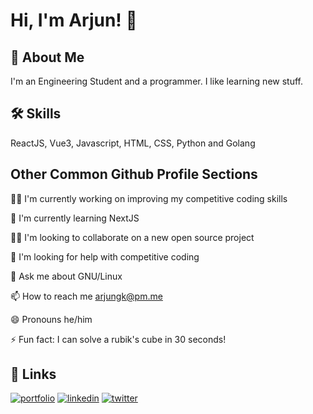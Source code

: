 
# Hi, I'm Arjun! 👋


## 🚀 About Me
I'm an Engineering Student and a programmer. I like learning new stuff.


## 🛠 Skills
ReactJS, Vue3, Javascript, HTML, CSS, Python and Golang


## Other Common Github Profile Sections
👩‍💻 I'm currently working on improving my competitive coding skills

🧠 I'm currently learning NextJS

👯‍♀️ I'm looking to collaborate on a new open source project

🤔 I'm looking for help with competitive coding

💬 Ask me about GNU/Linux

📫 How to reach me [arjungk@pm.me]( mailto:arjungk@pm.me)

😄 Pronouns he/him

⚡️ Fun fact: I can solve a rubik's cube in 30 seconds!

## 🔗 Links
[![portfolio](https://img.shields.io/badge/my_portfolio-000?style=for-the-badge&logo=ko-fi&logoColor=white)](https://arjun-g-krishna.github.io/)
[![linkedin](https://img.shields.io/badge/linkedin-0A66C2?style=for-the-badge&logo=linkedin&logoColor=white)](https://www.linkedin.com/in/arjun-gkrishna/)
[![twitter](https://img.shields.io/badge/twitter-1DA1F2?style=for-the-badge&logo=twitter&logoColor=white)](https://twitter.com/arjun_g_krishna)

